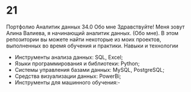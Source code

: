 # 21
Портфолио Аналитик данных 34.0
Обо мне
Здравствуйте! Меня зовут Алина Валиева, я начинающий аналитик данных. (Обо мне). В этом репозитории вы можете найти некоторые из моих проектов, выполненных во время обучения и практики.
Навыки и технологии
- Инструменты анализа данных: SQL, Excel;
- Языки программирования и библиотеки: Python;
- Системы управления базами данных: MySQL, PostgreSQL;
- Средства визуализации данных: PowerBi;
- Инструменты для машинного обучения:-
